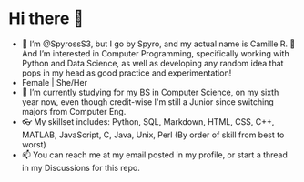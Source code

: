 # Hi there 👋

- 👋 I’m @SpyrossS3, but I go by Spyro, and my actual name is Camille R. 🎊 And I’m interested in Computer Programming, specifically working with Python and Data Science,
as well as developing any random idea that pops in my head as good practice and experimentation!
- Female | She/Her
- 📔 I’m currently studying for my BS in Computer Science, on my sixth year now, even though credit-wise I'm still a Junior since switching majors from Computer Eng.
- 👓 My skillset includes: Python, SQL, Markdown, HTML, CSS, C++, MATLAB, JavaScript, C, Java, Unix, Perl (By order of skill from best to worst)
- 📫 You can reach me at my email posted in my profile, or start a thread in my Discussions for this repo.

<!---
SpyrossS3/SpyrossS3 is a ✨ special ✨ repository because its `README.md` (this file) appears on your GitHub profile.
You can click the Preview link to take a look at your changes.
--->
